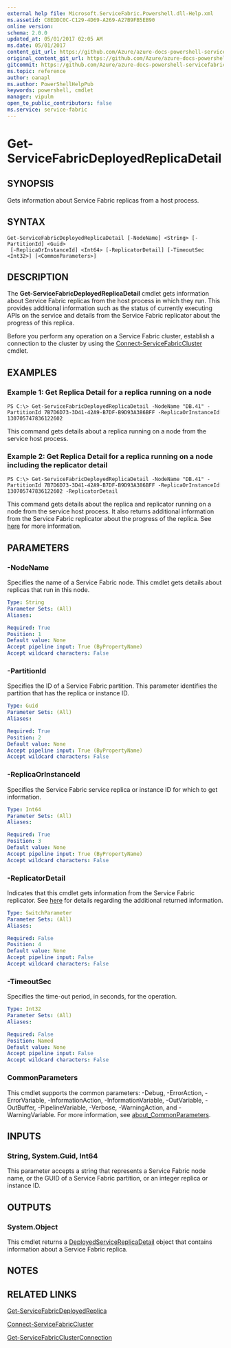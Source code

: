 ```yaml
---
external help file: Microsoft.ServiceFabric.Powershell.dll-Help.xml
ms.assetid: C8EDDC0C-C129-4D69-A269-A27B9FB5EB90
online version:
schema: 2.0.0
updated_at: 05/01/2017 02:05 AM
ms.date: 05/01/2017
content_git_url: https://github.com/Azure/azure-docs-powershell-servicefabric/blob/master/Service-Fabric-cmdlets/ServiceFabric/vlatest/Get-ServiceFabricDeployedReplicaDetail.md
original_content_git_url: https://github.com/Azure/azure-docs-powershell-servicefabric/blob/master/Service-Fabric-cmdlets/ServiceFabric/vlatest/Get-ServiceFabricDeployedReplicaDetail.md
gitcommit: https://github.com/Azure/azure-docs-powershell-servicefabric/blob/faac440455f7e2438bddffe90c763accef357974
ms.topic: reference
author: oanapl
ms.author: PowerShellHelpPub
keywords: powershell, cmdlet
manager: vipulm
open_to_public_contributors: false
ms.service: service-fabric
---
```


# Get-ServiceFabricDeployedReplicaDetail

## SYNOPSIS
Gets information about Service Fabric replicas from a host process.

## SYNTAX

```
Get-ServiceFabricDeployedReplicaDetail [-NodeName] <String> [-PartitionId] <Guid>
 [-ReplicaOrInstanceId] <Int64> [-ReplicatorDetail] [-TimeoutSec <Int32>] [<CommonParameters>]
```

## DESCRIPTION
The **Get-ServiceFabricDeployedReplicaDetail** cmdlet gets information about Service Fabric replicas from the host process in which they run. This provides additional information such as the status of currently executing APIs on the service and details from the Service Fabric replicator about the progress of this replica.

Before you perform any operation on a Service Fabric cluster, establish a connection to the cluster by using the [Connect-ServiceFabricCluster](./Connect-ServiceFabricCluster.md) cmdlet.

## EXAMPLES

### Example 1: Get Replica Detail for a replica running on a node
```
PS C:\> Get-ServiceFabricDeployedReplicaDetail -NodeName "DB.41" -PartitionId 7B7D6D73-3D41-42A9-B7DF-B9D93A386BFF -ReplicaOrInstanceId 130705747836122602
```

This command gets details about a replica running on a node from the service host process. 

### Example 2: Get Replica Detail for a replica running on a node including the replicator detail
```
PS C:\> Get-ServiceFabricDeployedReplicaDetail -NodeName "DB.41" -PartitionId 7B7D6D73-3D41-42A9-B7DF-B9D93A386BFF -ReplicaOrInstanceId 130705747836122602 -ReplicatorDetail
```

This command gets details about the replica and replicator running on a node from the service host process. It also returns additional information from the Service Fabric replicator about the progress of the replica. See [here](https://docs.microsoft.com/dotnet/api/system.fabric.query.replicatorstatus) for more information.

## PARAMETERS

### -NodeName
Specifies the name of a Service Fabric node.
This cmdlet gets details about replicas that run in this node.

```yaml
Type: String
Parameter Sets: (All)
Aliases: 

Required: True
Position: 1
Default value: None
Accept pipeline input: True (ByPropertyName)
Accept wildcard characters: False
```

### -PartitionId
Specifies the ID of a Service Fabric partition.
This parameter identifies the partition that has the replica or instance ID.

```yaml
Type: Guid
Parameter Sets: (All)
Aliases: 

Required: True
Position: 2
Default value: None
Accept pipeline input: True (ByPropertyName)
Accept wildcard characters: False
```

### -ReplicaOrInstanceId
Specifies the Service Fabric service replica or instance ID for which to get information.

```yaml
Type: Int64
Parameter Sets: (All)
Aliases: 

Required: True
Position: 3
Default value: None
Accept pipeline input: True (ByPropertyName)
Accept wildcard characters: False
```

### -ReplicatorDetail
Indicates that this cmdlet gets information from the Service Fabric replicator. See [here](https://docs.microsoft.com/dotnet/api/system.fabric.query.remotereplicatorstatus) for details regarding the additional returned information. 

```yaml
Type: SwitchParameter
Parameter Sets: (All)
Aliases: 

Required: False
Position: 4
Default value: None
Accept pipeline input: False
Accept wildcard characters: False
```

### -TimeoutSec
Specifies the time-out period, in seconds, for the operation.

```yaml
Type: Int32
Parameter Sets: (All)
Aliases: 

Required: False
Position: Named
Default value: None
Accept pipeline input: False
Accept wildcard characters: False
```

### CommonParameters
This cmdlet supports the common parameters: -Debug, -ErrorAction, -ErrorVariable, -InformationAction, -InformationVariable, -OutVariable, -OutBuffer, -PipelineVariable, -Verbose, -WarningAction, and -WarningVariable. For more information, see [about_CommonParameters](http://go.microsoft.com/fwlink/?LinkID=113216).

## INPUTS

### String, System.Guid, Int64
This parameter accepts a string that represents a Service Fabric node name, or the GUID of a Service Fabric partition, or an integer replica or instance ID.

## OUTPUTS

### System.Object
This cmdlet returns a [DeployedServiceReplicaDetail](https://docs.microsoft.com/dotnet/api/system.fabric.query.deployedservicereplicadetail) object that contains information about a Service Fabric replica.

## NOTES

## RELATED LINKS

[Get-ServiceFabricDeployedReplica](./Get-ServiceFabricDeployedReplica.md)

[Connect-ServiceFabricCluster](./Connect-ServiceFabricCluster.md)

[Get-ServiceFabricClusterConnection](./Get-ServiceFabricClusterConnection.md)
